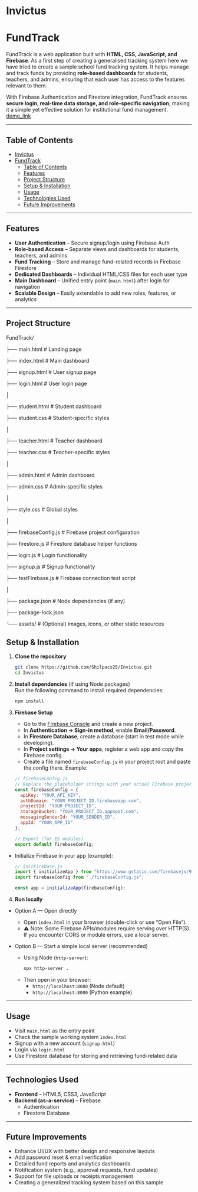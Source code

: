 # Invictus
# FundTrack  

FundTrack is a web application built with **HTML, CSS, JavaScript, and Firebase**. 
As a first step of creating a generalised tracking system here we have tried to create a sample school fund tracking system. 
It helps manage and track funds by providing **role-based dashboards** for students, teachers, and admins, ensuring that each user has access to the features relevant to them.  

With Firebase Authentication and Firestore integration, FundTrack ensures **secure login, real-time data storage, and role-specific navigation**, making it a simple yet effective solution for institutional fund management.  
[demo_link](https://res.cloudinary.com/dnhpbvj4j/video/upload/v1757824271/VIDEO_37c83794-84d1-43ce-879d-b80c78da66f0_gjgtkd.mp4)

---

## Table of Contents

- [Invictus](#invictus)
- [FundTrack](#fundtrack)
  - [Table of Contents](#table-of-contents)
  - [Features](#features)
  - [Project Structure](#project-structure)
  - [Setup \& Installation](#setup--installation)
  - [Usage](#usage)
  - [Technologies Used](#technologies-used)
  - [Future Improvements](#future-improvements)

---

## Features  

- **User Authentication** – Secure signup/login using Firebase Auth  
- **Role-based Access** – Separate views and dashboards for students, teachers, and admins  
- **Fund Tracking** – Store and manage fund-related records in Firebase Firestore  
- **Dedicated Dashboards** – Individual HTML/CSS files for each user type  
- **Main Dashboard** – Unified entry point (`main.html`) after login for navigation  
- **Scalable Design** – Easily extendable to add new roles, features, or analytics  
 

---

## Project Structure
FundTrack/

├── main.html              # Landing page

├── index.html             # Main dashboard 

├── signup.html            # User signup page

├── login.html             # User login page

│

├── student.html           # Student dashboard

├── student.css            # Student-specific styles

│

├── teacher.html           # Teacher dashboard

├── teacher.css            # Teacher-specific styles

│

├── admin.html             # Admin dashboard

├── admin.css              # Admin-specific styles

│

├── style.css              # Global styles

│

├── firebaseConfig.js      # Firebase project configuration

├── firestore.js           # Firestore database helper functions

├── login.js               # Login functionality

├── signup.js              # Signup functionality

├── testFirebase.js        # Firebase connection test script

│

├── package.json           # Node dependencies (if any)

├── package-lock.json

└── assets/                # (Optional)     images, icons, or other static resources


## Setup & Installation  

1. **Clone the repository**  
   ```bash
   git clone https://github.com/Shilpacs25/Invictus.git
   cd Invictus

2. **Install dependencies** (if using Node packages)  
  Run the following command to install required dependencies:
  
    ```bash
    npm install

3. **Firebase Setup**

   - Go to the [Firebase Console](https://console.firebase.google.com/) and create a new project.
   - In **Authentication → Sign-in method**, enable **Email/Password**.
   - In **Firestore Database**, create a database (start in test mode while developing).
   - In **Project settings → Your apps**, register a web app and copy the Firebase config.
   - Create a file named `firebaseConfig.js` in your project root and paste the config there. Example:
   ```js
   // firebaseConfig.js
   // Replace the placeholder strings with your actual Firebase project values
   const firebaseConfig = {
     apiKey: "YOUR_API_KEY",
     authDomain: "YOUR_PROJECT_ID.firebaseapp.com",
     projectId: "YOUR_PROJECT_ID",
     storageBucket: "YOUR_PROJECT_ID.appspot.com",
     messagingSenderId: "YOUR_SENDER_ID",
     appId: "YOUR_APP_ID"
   };

   // Export (for ES modules)
   export default firebaseConfig;


- Initialize Firebase in your app (example):

    ```js
    // initFirebase.js
    import { initializeApp } from "https://www.gstatic.com/firebasejs/9.x.x/firebase-app.js";
    import firebaseConfig from "./firebaseConfig.js";

    const app = initializeApp(firebaseConfig);  

4. **Run locally**

- Option A — Open directly
  - Open `index.html` in your browser (double-click or use “Open File”).
  - ⚠️ Note: Some Firebase APIs/modules require serving over HTTP(S). If you encounter CORS or module errors, use a local server.

- Option B — Start a simple local server (recommended)
  - Using Node (`http-server`):
    ```bash
    npx http-server .
    ```
  - Then open in your browser:
    - `http://localhost:8080` (Node default)
    - `http://localhost:8000` (Python example)
  
---

## Usage

- Visit `main.html` as the entry point 
- Check the sample working system `index.html` 
- Signup with a new account (`signup.html`)  
- Login via `login.html`  
- Use Firestore database for storing and retrieving fund-related data  

---

## Technologies Used

- **Frontend** – HTML5, CSS3, JavaScript  
- **Backend (as-a-service)** – Firebase  
  - Authentication  
  - Firestore Database  

---

## Future Improvements

- Enhance UI/UX with better design and responsive layouts  
- Add password reset & email verification 
- Detailed fund reports and analytics dashboards  
- Notification system (e.g., approval requests, fund updates)  
- Support for file uploads or receipts management  
- Creating a generalized tracking system based on this sample
